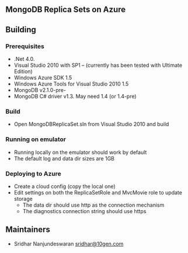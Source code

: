 ## MongoDB Replica Sets on Azure ## 

## Building
### Prerequisites
  * .Net 4.0.
  * Visual Studio 2010 with SP1 – (currently has been tested with Ultimate Edition)
  * Windows Azure SDK 1.5 
  * Windows Azure Tools for Visual Studio 2010 1.5
  * MongoDB v2.1.0-pre-
  * MongoDB C# driver v1.3. May need 1.4 (or 1.4-pre)

### Build
  * Open MongoDBReplicaSet.sln from Visual Studio 2010 and build

### Running on emulator
  * Running locally on the emulator should work by default
  * The default log and data dir sizes are 1GB

### Deploying to Azure
  * Create a cloud config (copy the local one)
  * Edit settings on both the ReplicaSetRole and MvcMovie role to update storage
    * The data dir should use http as the connection mechanism
    * The diagnostics connection string should use https

## Maintainers
* Sridhar Nanjundeswaran       sridhar@10gen.com
